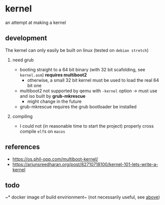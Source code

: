 # kernel

an attempt at making a kernel

## development
The kernel can only easily be built on linux (tested on `debian stretch`)

1) need grub
	* booting straight to a 64 bit binary (with 32 bit scafolding, see `kernel.asm`) **requires multiboot2**
		* otherwise, a small 32 bit kernel must be used to load the real 64 bit one
	* multiboot2 not supported by qemu with `-kernel` option -> must use and iso built by **grub-mkrescue**
		* might change in the future
	* grub-mkrescue requires the grub bootloader be installed

2) compiling
	* I could not (in reasonable time to start the project) properly cross compile `elf`s on `macos`

## references
* https://os.phil-opp.com/multiboot-kernel/
* https://arjunsreedharan.org/post/82710718100/kernel-101-lets-write-a-kernel

## todo
~* docker image of build envirionment~ (not necessarily useful, see [above](#development))